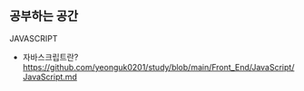 ## 공부하는 공간

JAVASCRIPT

- 자바스크립트란? <https://github.com/yeonguk0201/study/blob/main/Front_End/JavaScript/JavaScript.md>

